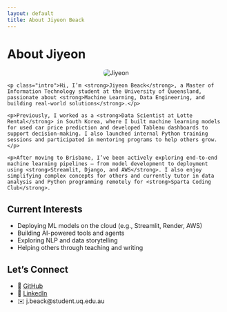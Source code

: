 ```yaml
---
layout: default
title: About Jiyeon Beack
---
```


<div class="post">
  <h1 class="pageTitle">About Jiyeon</h1>
  <p style="text-align: center;">
  <img src="{{ '/assets/img/profile.jpeg' | relative_url }}" alt="Jiyeon" style="max-width: 300px; border-radius: 10px;">
  </p>

    <p class="intro">Hi, I’m <strong>Jiyeon Beack</strong>, a Master of Information Technology student at the University of Queensland, passionate about <strong>Machine Learning, Data Engineering, and building real-world solutions</strong>.</p>

    <p>Previously, I worked as a <strong>Data Scientist at Lotte Rental</strong> in South Korea, where I built machine learning models for used car price prediction and developed Tableau dashboards to support decision-making. I also launched internal Python training sessions and participated in mentoring programs to help others grow.</p>

    <p>After moving to Brisbane, I’ve been actively exploring end-to-end machine learning pipelines — from model development to deployment using <strong>Streamlit, Django, and AWS</strong>. I also enjoy simplifying complex concepts for others and currently tutor in data analysis and Python programming remotely for <strong>Sparta Coding Club</strong>.

  <h2>Current Interests</h2>
  <ul>
    <li>Deploying ML models on the cloud (e.g., Streamlit, Render, AWS)</li>
    <li>Building AI-powered tools and agents</li>
    <li>Exploring NLP and data storytelling</li>
    <li>Helping others through teaching and writing</li>
  </ul>

  <h2>Let’s Connect</h2>
  <ul>
    <li>🔗 <a href="https://github.com/jiyeonbeackuq" target="_blank">GitHub</a></li>
    <li>💼 <a href="https://www.linkedin.com/in/jiyeonbeack/" target="_blank">LinkedIn</a></li>
    <li>✉️ j.beack@student.uq.edu.au</li>
  </ul>
</div>
